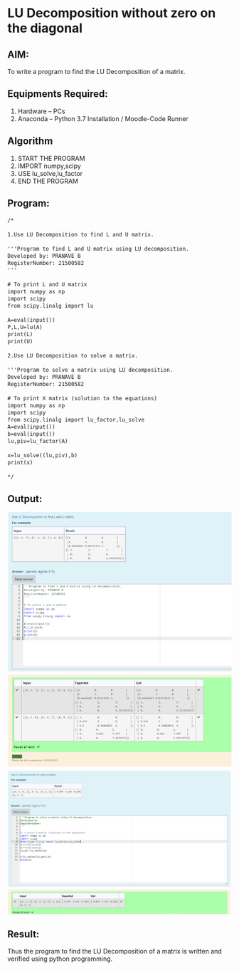 # LU Decomposition without zero on the diagonal

## AIM:
To write a program to find the LU Decomposition of a matrix.

## Equipments Required:
1. Hardware – PCs
2. Anaconda – Python 3.7 Installation / Moodle-Code Runner

## Algorithm
1. START THE PROGRAM
2. IMPORT numpy,scipy
3. USE lu_solve,lu_factor 
4. END THE PROGRAM

## Program:
```
/*

1.Use LU Decomposition to find L and U matrix.

'''Program to find L and U matrix using LU decomposition.
Developed by: PRANAVE B 
RegisterNumber: 21500582
'''

# To print L and U matrix
import numpy as np
import scipy 
from scipy.linalg import lu

A=eval(input())
P,L,U=lu(A)
print(L)
print(U)

2.Use LU Decomposition to solve a matrix.

'''Program to solve a matrix using LU decomposition.
Developed by: PRANAVE B
RegisterNumber: 21500582

# To print X matrix (solution to the equations)
import numpy as np
import scipy
from scipy.linalg import lu_factor,lu_solve
A=eval(input())
b=eval(input())
lu,piv=lu_factor(A)

x=lu_solve((lu,piv),b)
print(x)

*/
```

## Output:
![lu decomposition](lU.png)
![](LU1.png)

## Result:
Thus the program to find the LU Decomposition of a matrix is written and verified using python programming.

